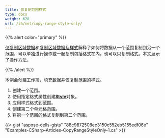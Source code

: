 ```yaml
---
title: 仅复制范围样式
type: docs
weight: 620
url: /zh/net/copy-range-style-only/
---
```


{{% alert color="primary" %}}

[仅复制区域数据](/cells/zh/net/copy-range-data-only/)和[复制区域数据及样式](/cells/zh/net/copy-range-data-with-style/)解释了如何将数据从一个范围复制到另一个范围，可以单独进行操作或一起复制包括格式在内。也可以只复制格式。本文展示了操作方法。

{{% /alert %}} 

本例会创建工作簿，填充数据并仅复制范围的样式。

1. 创建一个范围。
1. 使用指定格式属性创建[**Style**](https://reference.aspose.com/cells/net/aspose.cells/style)对象。
1. 应用样式格式到范围。
1. 创建第二个单元格范围。
1. 将第一个范围的格式复制到第二个范围。

{{< gist "aspose-cells-gists" "88c9872508ec3150c552eb5155edf06e" "Examples-CSharp-Articles-CopyRangeStyleOnly-1.cs" >}}
